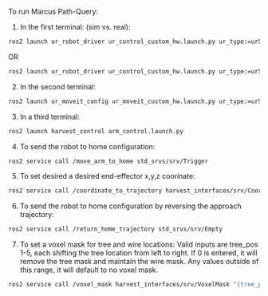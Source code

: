 To run Marcus Path-Query:

1. In the first terminal: (sim vs. real):

```bash
ros2 launch ur_robot_driver ur_control_custom_hw.launch.py ur_type:=ur5e robot_ip:=yyy.yyy.yyy.yyy use_fake_hardware:=true launch_rviz:=true
```

OR

```bash
ros2 launch ur_robot_driver ur_control_custom_hw.launch.py ur_type:=ur5e robot_ip:=169.254.174.50 launch_rviz:=true
```

2. In the second terminal:
```bash
ros2 launch ur_moveit_config ur_moveit_custom_hw.launch.py ur_type:=ur5e launch_rviz:=true
```

3. In a third terminal:
```bash
ros2 launch harvest_control arm_control.launch.py
```

4. To send the robot to home configuration:
```bash
ros2 service call /move_arm_to_home std_srvs/srv/Trigger
```

5. To set desired a desired end-effector x,y,z coorinate:
```bash
ros2 service call /coordinate_to_trajectory harvest_interfaces/srv/CoordinateToTrajectory "{coordinate: {x: 0.2, y: 0.5, z: 0.8}}"
```

6. To send the robot to home configuration by reversing the approach trajectory:
```bash
ros2 service call /return_home_trajectory std_srvs/srv/Empty 
```

7. To set a voxel mask for tree and wire locations: Valid inputs are tree_pos 1-5, each shifting the tree location from left to right. If 0 is entered, it will remove the tree mask and maintain the wire mask. Any values outside of this range, it will default to no voxel mask.
```bash
ros2 service call /voxel_mask harvest_interfaces/srv/VoxelMask "{tree_pos: 1}"
```

